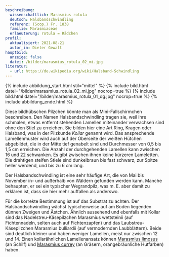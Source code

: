 ```yaml
---
beschreibung:
  wissenschaftlich: Marasmius rotula
  deutsch: Halsbandschwindling
  referenz: (Scop.) Fr. 1838
  familie: Marasmiaceae
  erlaeuterung: rotula = Rädchen
profil:
  aktualisiert: 2021-08-21
  autor_in: Dieter Gewalt
hauptbild:
  anzeige: false
  datei: /bilder/marasmius_rotula_02_mi.jpg
literatur:
  - url: https://de.wikipedia.org/wiki/Halsband-Schwindling
---
```

{% include abbildung_start.html stil="mittel" %}
{% include bild.html datei="/bilder/marasmius_rotula_02_mi.jpg" nocrop=true %}
{% include bild.html datei="/bilder/marasmius_rotula_01_dg.jpg" nocrop=true %}
{% include abbildung_ende.html %}

Diese bildhübschen Pilzchen könnte man als Mini-Fallschirmchen beschreiben. Den Namen Halsbandschwindling tragen sie, weil ihre schmalen, etwas entfernt stehenden Lamellen miteinander verwachsen sind ohne den Stiel zu erreichen. Sie bilden hier eine Art Ring, Kragen oder Halsband, was in der Pilzkunde *Kollar* genannt wird. Das ansprechende Lamellenmuster wird auch auf der Oberseite der weißen Hütchen abgebildet, die in der Mitte tief genabelt sind und Durchmesser von 0,5 bis 1,5 cm erreichen. Die Anzahl der durchgehenden Lamellen kann zwischen 16 und 22 schwanken. Es gibt zwischen ihnen keine kürzeren Lameletten. Die drahtigen steifen Stiele sind dunkelbraun bis fast schwarz, zur Spitze heller werdend, und bis zu 6 cm lang.

Der Halsbandschwindling ist eine sehr häufige Art, die von Mai bis November in- und außerhalb von Wäldern gefunden werden kann. Manche behaupten, er sei ein typischer Wegrandpilz, was m. E. aber damit zu erklären ist, dass sie hier mehr auffallen als anderswo.

Für die korrekte Bestimmung ist auf das Substrat zu achten. Der Halsbandschwindling wächst typischerweise auf am Boden liegenden dünnen Zweigen und Ästchen. Ähnlich aussehend und ebenfalls mit Kollar sind das Nadelstreu-Käsepilzchen Marasmius wettsteinii (auf Fichtennadeln, selten auch auf Fichtenzapfen) und das Laubstreu-Käsepilzchen Marasmius bulliardii (auf vermodernden Laubblättern). Beide sind deutlich kleiner und haben weniger Lamellen, meist nur zwischen 12 und 14. Einen kollarähnlichen Lamellenansatz können [Marasmius limosus](/pilze/marasmius-limosus-schilf-schwindling) (an Schilf) und [Marasmius currey](/pilze/marasmius-curreyi-grasschwindling) (an Gräsern, orangebräunliche Hutfarben) haben.